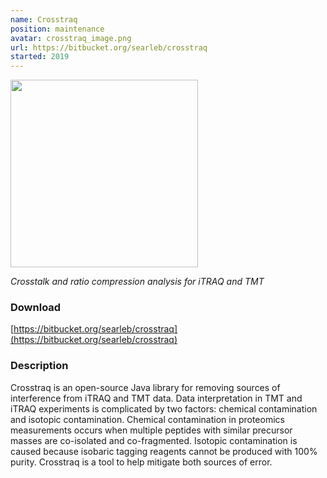 ```yaml
---
name: Crosstraq
position: maintenance
avatar: crosstraq_image.png
url: https://bitbucket.org/searleb/crosstraq
started: 2019
---
```


<img width="300" src="{{site.baseurl}}/images/software/{{page.avatar}}" data-action="zoom">

_Crosstalk and ratio compression analysis for iTRAQ and TMT_

### Download
[https://bitbucket.org/searleb/crosstraq](https://bitbucket.org/searleb/crosstraq)

### Description

Crosstraq is an open-source Java library for removing sources of interference from iTRAQ and TMT data. Data interpretation in TMT and iTRAQ experiments is complicated by two factors: chemical contamination and isotopic contamination. Chemical contamination in proteomics measurements occurs when multiple peptides with similar precursor masses are co-isolated and co-fragmented. Isotopic contamination is caused because isobaric tagging reagents cannot be produced with 100% purity. Crosstraq is a tool to help mitigate both sources of error.
